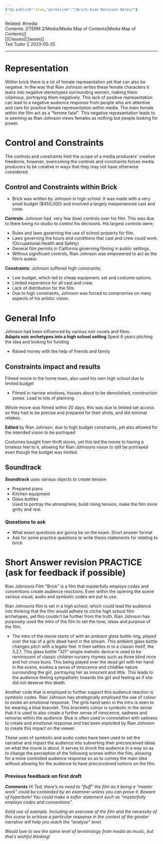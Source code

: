 ```yaml
---
{"dg-publish":true,"permalink":"/Brick Exam Revision Notes/"}
---
```


Related: #media  
Contents: [[TERM 2/Media/Media Map of Contents\|Media Map of Contents]]  
[[Classes\|Classes]]  
Ted Tudor || 2023-05-25
***

# Representation

Within brick there is a lot of female representation yet that can also be negative. In the way that Rian Johnson writes these female characters it leans into negative stereotypes surrounding women, making them villainous, portraying them negatively. This lack of positive representation can lead to a negative audience response from people who are attentive and care for positive female representation within media. The main female within the film act as a "femme fatal". This negative representation leads to is seeming as Rian Johnson views females as nothing but people looking for power.

# Control and Constraints

The controls and constraints limit the scope of a media producers’ creative freedoms, however, overcoming the controls and constraints forces media producers to be creative in ways that they may not have otherwise considered.

## Control and Constraints within Brick

- Brick was written by Johnson in high school. It was made with a very small budget ($450,000) and involved a largely inexperienced cast and crew.

**Controls**: Johnson had  very few (low) controls over his film. This was due to there being no studio to control his decisions. His largest controls were;

- Rules and laws governing the use of school property for film.
- Laws governing the hours and conditions that cast and crew could work. (Occupational Health and Safety)
- General film permits in California governing filming in public settings.
- Without significant controls, Rian Johnson was empowered to act as the film’s auteur.

**Constraints**: Johnson suffered high constraints;

- Low budget, which led to cheap equipment, set and costume options.
- Limited experience for all cast and crew.
- Lack of distribution for the film.
- Due to high constraints, Johnson was forced to compromise on many aspects of his artistic vision.

# General Info

Johnson had been influenced by various noir novels and films.  
**Adapts noir archetypes into a high school setting**
Spent 6 years pitching the idea and looking for funding
- Raised money with the help of friends and family  

## Constraints impact and results
Filmed movie in the home town, also used his own high school due to limited budget
- Filmed in narrow windows, houses about to be demolished, construction zones. Lead to lots of planning. 

Whole movie was filmed within 20 days, this was due to limited set access so they had to be precise and prepared for their shots, and did minimal retakes. 

**Edited** by Rian Johnson, due to high budget constraints, yet also allowed for the intended vision to be portrayed  

Costumes bought from thrift stores, yet this led the movie to having a timeless feel to it, allowing for Rian Johnsons vision to still be portrayed even though the budget was limited. 

## Soundtrack
**Soundtrack** uses various objects to create tension  
- Prepared piano 
- Kitchen equipment 
- Glass bottles  
Used to portray the atmosphere, build rising tension, make the film more gritty and real.

### Questions to ask   
- What exact questions are gonna be on the exam. Short answer format
- Ask for some practice questions to write thesis statements for relating to brick 

# Short Answer revision PRACTICE (ask for feedback if possible)

Rian Johnsons Film "Brick" is a film that masterfully employs codes and conventions create audience reactions. Even within the opening the scene various visual, audio and symbolic codes are put to use. 

Rian Johnsons film is set in a high school, which could lead the audience into thinking that the film would adhere to cliche high school film archetypes, yet this couldn't be further from the truth. Rian Johnson has purposely used the intro of the film to set the tone, ideas and purpose of the film.

- The intro of the movie starts of with an ambient glass bottle ring, played over the top of a girls dead hand in the stream. This ambient glass bottle changes pitch with a legato feel. It then settles in to a classic motif, the 3,2,1. This glass bottle "321" simple melodic device is used to be reminiscent of classic children nursery rhymes such as three blind mice and hot cross buns. This being played over the dead girl with her hand in the scene, evokes a sense of innocence and childlike nature surrounding the girl, portraying her as innocent and little. This leads to the audience feeling sympathetic towards the girl and feeling as if she did not deserve this death.

Another code that is employed to further support this audience reaction is symbolic codes. Rian Johnson has strategically employed the use of colour to evoke an emotional response. The girls hand seen in the intro is seen to be wearing a blue bracelet. This bracelets colour is symbolic in the sense that it is used to also create a further sense of innocence, sadness and remorse within the audience. Blue is often used in connotation with sadness to create and emotional response and has been exploited by Rian Johnson to create this impact on the viewer.

These uses of symbolic and audio codes have been used to set the narrative and impact the audience into subverting their preconceived ideas on what the movie is about. It serves to shock the audience in a way so as to change the perception of the following scenes within the film, allowing for a more controlled audience response so as to convey the main idea without allowing for the audience to have preconceived notions on the film. 

### Previous feedback on first draft 

**_Comments_**
_Hi Ted, there’s no need to “fluff” the film as it being a “master work” could be contended by an examiner unless you can prove it. Beware of hyperbole! You could make a softer statement such as “masterfully employs codes and conventions”._

_Solid use of example. Including an overview of the film and the necessity of this scene to achieve a particular response in the context of the greater narrative will help you reach the “analyse” level._

_Would love to see the same level of terminology from media as music, but that’s wishful thinking!_
